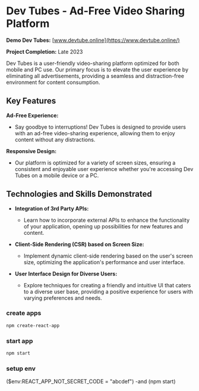 # Dev Tubes - Ad-Free Video Sharing Platform

**Demo Dev Tubes:** [www.devtube.online](https://www.devtube.online/)

**Project Completion:** Late 2023

Dev Tubes is a user-friendly video-sharing platform optimized for both mobile and PC use. Our primary focus is to elevate the user experience by eliminating all advertisements, providing a seamless and distraction-free environment for content consumption.

## Key Features

**Ad-Free Experience:**

- Say goodbye to interruptions! Dev Tubes is designed to provide users with an ad-free video-sharing experience, allowing them to enjoy content without any distractions.

**Responsive Design:**

- Our platform is optimized for a variety of screen sizes, ensuring a consistent and enjoyable user experience whether you're accessing Dev Tubes on a mobile device or a PC.

## Technologies and Skills Demonstrated

- **Integration of 3rd Party APIs:**

  - Learn how to incorporate external APIs to enhance the functionality of your application, opening up possibilities for new features and content.

- **Client-Side Rendering (CSR) based on Screen Size:**

  - Implement dynamic client-side rendering based on the user's screen size, optimizing the application's performance and user interface.

- **User Interface Design for Diverse Users:**
  - Explore techniques for creating a friendly and intuitive UI that caters to a diverse user base, providing a positive experience for users with varying preferences and needs.

### create apps

```bash
npm create-react-app
```

### start app

```bash
npm start
```

### setup env

($env:REACT_APP_NOT_SECRET_CODE = "abcdef") -and (npm start)
